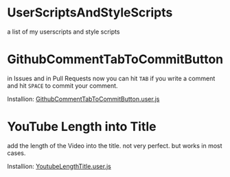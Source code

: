 # UserScriptsAndStyleScripts
a list of my userscripts and style scripts


# GithubCommentTabToCommitButton

in Issues and in Pull Requests
now you can hit `TAB` if you write a comment and hit `SPACE` to commit your comment. 

Installion: [GithubCommentTabToCommitButton.user.js](https://github.com/muescha/UserScriptsAndStyleScripts/raw/master/GithubCommentTabToCommitButton.user.js)


# YouTube Length into Title

add the length of the Video into the title. not very perfect. but works in most cases.

Installion: [YoutubeLengthTitle.user.js](https://github.com/muescha/UserScriptsAndStyleScripts/raw/master/YoutubeLengthTitle.user.js)
